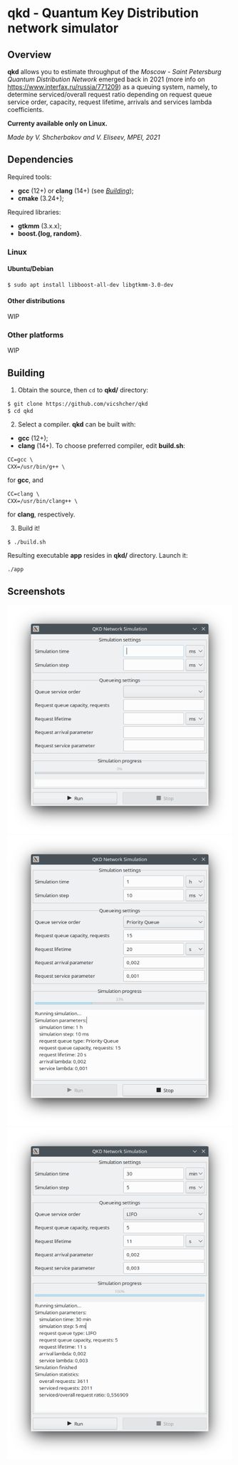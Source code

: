 # qkd - Quantum Key Distribution network simulator

## Overview

**qkd** allows you to estimate throughput of the _Moscow - Saint Petersburg Quantum Distribution Network_ emerged back in 2021 (more info on https://www.interfax.ru/russia/771209) as a queuing system, namely, to determine serviced/overall request ratio depending on request queue service order, capacity, request lifetime, arrivals and services lambda coefficients.

**Currenty available only on Linux.**

_Made by V. Shcherbakov and V. Eliseev, MPEI, 2021_

## Dependencies

Required tools:
* **gcc** (12+) or **clang** (14+) (see _[Building](#building)_);
* **cmake** (3.24+);

Required libraries:
* **gtkmm** (3.x.x);
* **boost.{log, random}**.

### Linux

#### Ubuntu/Debian
```
$ sudo apt install libboost-all-dev libgtkmm-3.0-dev
```
#### Other distributions
WIP

### Other platforms
WIP

## Building

1. Obtain the source, then ```cd``` to **qkd/** directory:
```
$ git clone https://github.com/vicshcher/qkd
$ cd qkd
```

2. Select a compiler.
**qkd** can be built with:
* **gcc** (12+);
* **clang** (14+). 
To choose preferred compiler, edit **build.sh**:
```
CC=gcc \
CXX=/usr/bin/g++ \
```
for **gcc**, and
```
CC=clang \
CXX=/usr/bin/clang++ \
```
for **clang**, respectively.

3. Build it!
```
$ ./build.sh
```
Resulting executable **app** resides in **qkd/** directory. Launch it:
```
./app
```

## Screenshots

![image info](./scr/scr1.png)
![image info](./scr/scr2.png)
![image info](./scr/scr3.png)
